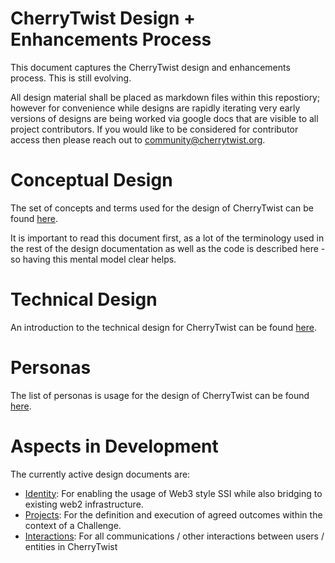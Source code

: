 # CherryTwist Design + Enhancements Process
This document captures the CherryTwist design and enhancements process. This is still evolving.

All design material shall be placed as markdown files within this repostiory; however for convenience while designs are rapidly iterating very early versions of designs are being worked via google docs that are visible to all project contributors. If you would like to be considered for contributor access then please reach out to <community@cherrytwist.org>. 

# Conceptual Design
The set of concepts and terms used for the design of CherryTwist can be found [here](./ConceptualDesign.md).

It is important to read this document first, as a lot of the terminology used in the rest of the design documentation as well as the code is described here - so having this mental model clear helps. 

# Technical Design
An introduction to the technical design for CherryTwist can be found [here](./TechnicalDesign.md).

# Personas
The list of personas is usage for the design of CherryTwist can be found [here](./Personas.md). 

# Aspects in Development
The currently active design documents are:
* [Identity](https://docs.google.com/document/d/10fdGwtsghLRAlsbksssILIqHZMvYWJmj142LqcdSjs8/edit?usp=sharing): For enabling the usage of Web3 style SSI while also bridging to existing web2 infrastructure. 
* [Projects](https://docs.google.com/document/d/1MKVsp7FI1y793pGnaroqnQU4svMkr2II2WK0TlGyJXo/edit?usp=sharing): For the definition and execution of agreed outcomes within the context of a Challenge. 
* [Interactions](https://docs.google.com/document/d/1ywImANDIhRo-7aw-_VW_r0gSLtj2D8OLrnNjpHSnhaU/edit?usp=sharing): For all communications / other interactions between users / entities in CherryTwist







